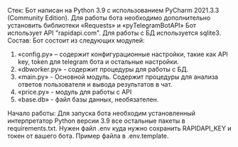 ﻿Стек:
Бот написан на Python 3.9 с использованием PyCharm 2021.3.3 (Community Edition).
Для работы бота необходимо дополнительно установить библиотеки «Requests» и «pyTelegramBotAPI»
Бот использует API "rapidapi.com". 
Для работы с БД используется sqlite3.
Состав:
Бот состоит из следующих модулей:
1. «config.py» – содержит конфигурационные настройки, такие как API key, token для telegram бота и остальные настройки.
2. «dbworker.py» - содержит процедуры для работы с БД.
3. «main.py» - Основной модуль. Содержит процедуры для анализа ответов пользователя и вывода результатов в чат.
4. «price.py» - модуль для работы c API
5. «base.db» - файл базы данных, необязателен.

Начало работы:
Для запуска бота необходим установленный интерпретатор Python версии 3.9 все остальные пакеты в requirements.txt. Нужен файл .env куда нужно сохранить RAPIDAPI_KEY и токен от вашего бота. Пример файла в .env.template.